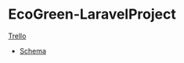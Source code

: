 # EcoGreen-LaravelProject
[Trello](https://trello.com/invite/b/7L6eWVCl/ATTI4c5f366cdf565db3685d4aae75e67f31990E0C5F/green-area)
- [Schema](https://drawsql.app/teams/ranias-team/diagrams/project-6)
